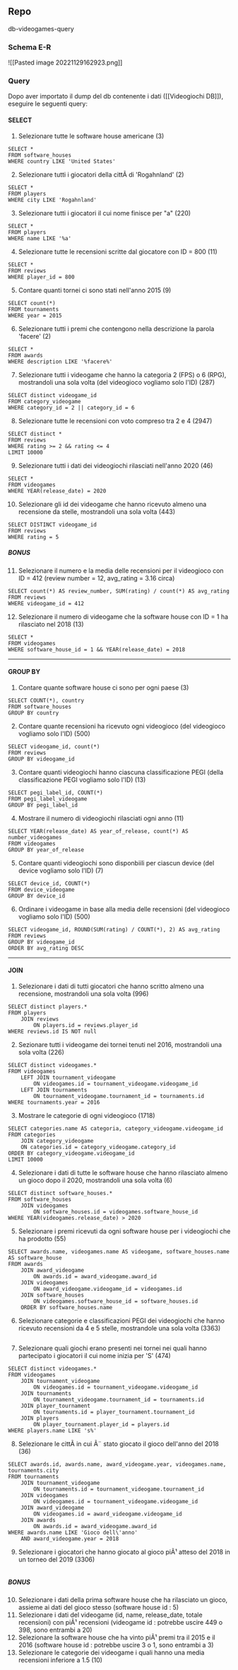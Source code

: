 ## Repo
db-videogames-query

### Schema E-R
![[Pasted image 20221129162923.png]]

### Query
Dopo aver importato il dump del db contenente i dati ([[Videogiochi DB]]), eseguire le seguenti query:
#### SELECT
1. Selezionare tutte le software house americane (3)
```
SELECT *
FROM software_houses
WHERE country LIKE 'United States'
```
2. Selezionare tutti i giocatori della cittÃ  di 'Rogahnland' (2)
```
SELECT *
FROM players
WHERE city LIKE 'Rogahnland'
```
3. Selezionare tutti i giocatori il cui nome finisce per "a" (220)
```
SELECT *
FROM players
WHERE name LIKE '%a'
```
4. Selezionare tutte le recensioni scritte dal giocatore con ID = 800 (11)
```
SELECT *
FROM reviews
WHERE player_id = 800
```
5. Contare quanti tornei ci sono stati nell'anno 2015 (9)
```
SELECT count(*)
FROM tournaments
WHERE year = 2015
```
6. Selezionare tutti i premi che contengono nella descrizione la parola 'facere' (2)
```
SELECT *
FROM awards
WHERE description LIKE '%facere%'
```
7. Selezionare tutti i videogame che hanno la categoria 2 (FPS) o 6 (RPG), mostrandoli una sola volta (del videogioco vogliamo solo l'ID) (287)
```
SELECT distinct videogame_id
FROM category_videogame
WHERE category_id = 2 || category_id = 6
```
8. Selezionare tutte le recensioni con voto compreso tra 2 e 4 (2947)
```
SELECT distinct *
FROM reviews
WHERE rating >= 2 && rating <= 4
LIMIT 10000
```
9. Selezionare tutti i dati dei videogiochi rilasciati nell'anno 2020 (46)
```
SELECT *
FROM videogames
WHERE YEAR(release_date) = 2020
```
10. Selezionare gli id dei videogame che hanno ricevuto almeno una recensione da stelle, mostrandoli una sola volta (443)
```
SELECT DISTINCT videogame_id
FROM reviews
WHERE rating = 5
```
##### **BONUS**
11. Selezionare il numero e la media delle recensioni per il videogioco con ID = 412 (review number = 12, avg_rating = 3.16 circa)
```
SELECT count(*) AS review_number, SUM(rating) / count(*) AS avg_rating
FROM reviews
WHERE videogame_id = 412
```
12. Selezionare il numero di videogame che la software house con ID = 1 ha rilasciato nel 2018 (13)
```
SELECT *
FROM videogames
WHERE software_house_id = 1 && YEAR(release_date) = 2018
```

---

#### GROUP BY
1. Contare quante software house ci sono per ogni paese (3)
```
SELECT COUNT(*), country
FROM software_houses
GROUP BY country
```
2. Contare quante recensioni ha ricevuto ogni videogioco (del videogioco vogliamo solo l'ID) (500)
```
SELECT videogame_id, count(*)
FROM reviews
GROUP BY videogame_id
```
3. Contare quanti videogiochi hanno ciascuna classificazione PEGI (della classificazione PEGI vogliamo solo l'ID) (13)
```
SELECT pegi_label_id, COUNT(*)
FROM pegi_label_videogame
GROUP BY pegi_label_id
```
4. Mostrare il numero di videogiochi rilasciati ogni anno (11)
```
SELECT YEAR(release_date) AS year_of_release, count(*) AS number_videogames
FROM videogames
GROUP BY year_of_release
```
5. Contare quanti videogiochi sono disponbiili per ciascun device (del device vogliamo solo l'ID) (7)
```
SELECT device_id, COUNT(*)
FROM device_videogame
GROUP BY device_id
```
6. Ordinare i videogame in base alla media delle recensioni (del videogioco vogliamo solo l'ID) (500)
```
SELECT videogame_id, ROUND(SUM(rating) / COUNT(*), 2) AS avg_rating
FROM reviews
GROUP BY videogame_id
ORDER BY avg_rating DESC
```

---

#### JOIN
1. Selezionare i dati di tutti giocatori che hanno scritto almeno una recensione, mostrandoli una sola volta (996)
```
SELECT distinct players.*
FROM players
	JOIN reviews
		ON players.id = reviews.player_id
WHERE reviews.id IS NOT null
```
2. Sezionare tutti i videogame dei tornei tenuti nel 2016, mostrandoli una sola volta (226)
```
SELECT distinct videogames.*
FROM videogames
	LEFT JOIN tournament_videogame
		ON videogames.id = tournament_videogame.videogame_id
	LEFT JOIN tournaments
		ON tournament_videogame.tournament_id = tournaments.id
WHERE tournaments.year = 2016
```
3. Mostrare le categorie di ogni videogioco (1718)
```
SELECT categories.name AS categoria, category_videogame.videogame_id 
FROM categories
	JOIN category_videogame
    ON categories.id = category_videogame.category_id
ORDER BY category_videogame.videogame_id
LIMIT 10000
```
4. Selezionare i dati di tutte le software house che hanno rilasciato almeno un gioco dopo il 2020, mostrandoli una sola volta (6)
```
SELECT distinct software_houses.*
FROM software_houses
	JOIN videogames
		ON software_houses.id = videogames.software_house_id
WHERE YEAR(videogames.release_date) > 2020
```
5. Selezionare i premi ricevuti da ogni software house per i videogiochi che ha prodotto (55)
```
SELECT awards.name, videogames.name AS videogame, software_houses.name AS software_house
FROM awards
	JOIN award_videogame
		ON awards.id = award_videogame.award_id
	JOIN videogames
		ON award_videogame.videogame_id = videogames.id
	JOIN software_houses
		ON videogames.software_house_id = software_houses.id
	ORDER BY software_houses.name
```
6. Selezionare categorie e classificazioni PEGI dei videogiochi che hanno ricevuto recensioni da 4 e 5 stelle, mostrandole una sola volta (3363)
```

```
7. Selezionare quali giochi erano presenti nei tornei nei quali hanno partecipato i giocatori il cui nome inizia per 'S' (474)
```
SELECT distinct videogames.*
FROM videogames
	JOIN tournament_videogame
		ON videogames.id = tournament_videogame.videogame_id
	JOIN tournaments
		ON tournament_videogame.tournament_id = tournaments.id
	JOIN player_tournament
		ON tournaments.id = player_tournament.tournament_id
	JOIN players
		ON player_tournament.player_id = players.id
WHERE players.name LIKE 's%'
```
8. Selezionare le cittÃ  in cui Ã¨ stato giocato il gioco dell'anno del 2018 (36)
```
SELECT awards.id, awards.name, award_videogame.year, videogames.name,  tournaments.city
FROM tournaments
	JOIN tournament_videogame
		ON tournaments.id = tournament_videogame.tournament_id
	JOIN videogames
		ON videogames.id = tournament_videogame.videogame_id
	JOIN award_videogame
		ON videogames.id = award_videogame.videogame_id
	JOIN awards
		ON awards.id = award_videogame.award_id
WHERE awards.name LIKE 'Gioco dell\'anno' 
	AND award_videogame.year = 2018
```
9. Selezionare i giocatori che hanno giocato al gioco piÃ¹ atteso del 2018 in un torneo del 2019 (3306)
```

```

##### **BONUS**
10. Selezionare i dati della prima software house che ha rilasciato un gioco, assieme ai dati del gioco stesso (software house id : 5)
11. Selezionare i dati del videogame (id, name, release_date, totale recensioni) con piÃ¹ recensioni (videogame id : potrebbe uscire 449 o 398, sono entrambi a 20)
12. Selezionare la software house che ha vinto piÃ¹ premi tra il 2015 e il 2016 (software house id : potrebbe uscire 3 o 1, sono entrambi a 3)
13. Selezionare le categorie dei videogame i quali hanno una media recensioni inferiore a 1.5 (10)